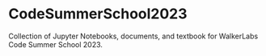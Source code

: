 # CodeSummerSchool2023
Collection of Jupyter Notebooks, documents, and textbook for WalkerLabs Code Summer School 2023.
